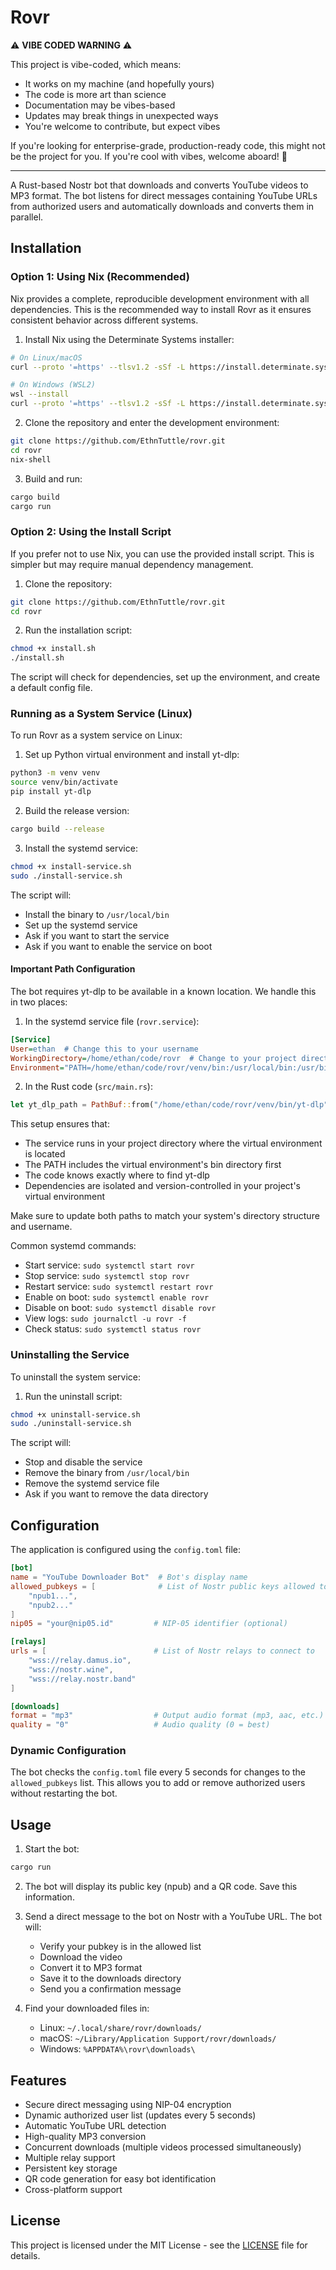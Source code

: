# Rovr

⚠️ **VIBE CODED WARNING** ⚠️

This project is vibe-coded, which means:
- It works on my machine (and hopefully yours)
- The code is more art than science
- Documentation may be vibes-based
- Updates may break things in unexpected ways
- You're welcome to contribute, but expect vibes

If you're looking for enterprise-grade, production-ready code, this might not be the project for you. If you're cool with vibes, welcome aboard! 🎵

---

A Rust-based Nostr bot that downloads and converts YouTube videos to MP3 format. The bot listens for direct messages containing YouTube URLs from authorized users and automatically downloads and converts them in parallel.

## Installation

### Option 1: Using Nix (Recommended)

Nix provides a complete, reproducible development environment with all dependencies. This is the recommended way to install Rovr as it ensures consistent behavior across different systems.

1. Install Nix using the Determinate Systems installer:
```bash
# On Linux/macOS
curl --proto '=https' --tlsv1.2 -sSf -L https://install.determinate.systems/nix | sh -s -- install

# On Windows (WSL2)
wsl --install
curl --proto '=https' --tlsv1.2 -sSf -L https://install.determinate.systems/nix | sh -s -- install
```

2. Clone the repository and enter the development environment:
```bash
git clone https://github.com/EthnTuttle/rovr.git
cd rovr
nix-shell
```

3. Build and run:
```bash
cargo build
cargo run
```

### Option 2: Using the Install Script

If you prefer not to use Nix, you can use the provided install script. This is simpler but may require manual dependency management.

1. Clone the repository:
```bash
git clone https://github.com/EthnTuttle/rovr.git
cd rovr
```

2. Run the installation script:
```bash
chmod +x install.sh
./install.sh
```

The script will check for dependencies, set up the environment, and create a default config file.

### Running as a System Service (Linux)

To run Rovr as a system service on Linux:

1. Set up Python virtual environment and install yt-dlp:
```bash
python3 -m venv venv
source venv/bin/activate
pip install yt-dlp
```

2. Build the release version:
```bash
cargo build --release
```

3. Install the systemd service:
```bash
chmod +x install-service.sh
sudo ./install-service.sh
```

The script will:
- Install the binary to `/usr/local/bin`
- Set up the systemd service
- Ask if you want to start the service
- Ask if you want to enable the service on boot

#### Important Path Configuration

The bot requires yt-dlp to be available in a known location. We handle this in two places:

1. In the systemd service file (`rovr.service`):
```ini
[Service]
User=ethan  # Change this to your username
WorkingDirectory=/home/ethan/code/rovr  # Change to your project directory
Environment="PATH=/home/ethan/code/rovr/venv/bin:/usr/local/bin:/usr/bin:/bin"
```

2. In the Rust code (`src/main.rs`):
```rust
let yt_dlp_path = PathBuf::from("/home/ethan/code/rovr/venv/bin/yt-dlp");
```

This setup ensures that:
- The service runs in your project directory where the virtual environment is located
- The PATH includes the virtual environment's bin directory first
- The code knows exactly where to find yt-dlp
- Dependencies are isolated and version-controlled in your project's virtual environment

Make sure to update both paths to match your system's directory structure and username.

Common systemd commands:
- Start service: `sudo systemctl start rovr`
- Stop service: `sudo systemctl stop rovr`
- Restart service: `sudo systemctl restart rovr`
- Enable on boot: `sudo systemctl enable rovr`
- Disable on boot: `sudo systemctl disable rovr`
- View logs: `sudo journalctl -u rovr -f`
- Check status: `sudo systemctl status rovr`

### Uninstalling the Service

To uninstall the system service:

1. Run the uninstall script:
```bash
chmod +x uninstall-service.sh
sudo ./uninstall-service.sh
```

The script will:
- Stop and disable the service
- Remove the binary from `/usr/local/bin`
- Remove the systemd service file
- Ask if you want to remove the data directory

## Configuration

The application is configured using the `config.toml` file:

```toml
[bot]
name = "YouTube Downloader Bot"  # Bot's display name
allowed_pubkeys = [              # List of Nostr public keys allowed to use the bot
    "npub1...",
    "npub2..."
]
nip05 = "your@nip05.id"         # NIP-05 identifier (optional)

[relays]
urls = [                        # List of Nostr relays to connect to
    "wss://relay.damus.io",
    "wss://nostr.wine",
    "wss://relay.nostr.band"
]

[downloads]
format = "mp3"                  # Output audio format (mp3, aac, etc.)
quality = "0"                   # Audio quality (0 = best)
```

### Dynamic Configuration

The bot checks the `config.toml` file every 5 seconds for changes to the `allowed_pubkeys` list. This allows you to add or remove authorized users without restarting the bot.

## Usage

1. Start the bot:
```bash
cargo run
```

2. The bot will display its public key (npub) and a QR code. Save this information.

3. Send a direct message to the bot on Nostr with a YouTube URL. The bot will:
   - Verify your pubkey is in the allowed list
   - Download the video
   - Convert it to MP3 format
   - Save it to the downloads directory
   - Send you a confirmation message

4. Find your downloaded files in:
   - Linux: `~/.local/share/rovr/downloads/`
   - macOS: `~/Library/Application Support/rovr/downloads/`
   - Windows: `%APPDATA%\rovr\downloads\`

## Features

- Secure direct messaging using NIP-04 encryption
- Dynamic authorized user list (updates every 5 seconds)
- Automatic YouTube URL detection
- High-quality MP3 conversion
- Concurrent downloads (multiple videos processed simultaneously)
- Multiple relay support
- Persistent key storage
- QR code generation for easy bot identification
- Cross-platform support

## License

This project is licensed under the MIT License - see the [LICENSE](LICENSE) file for details. 
